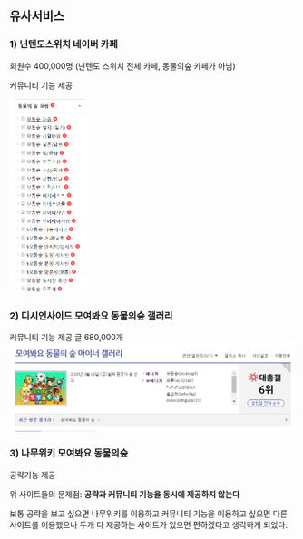 ## 유사서비스

### 1) 닌텐도스위치 네이버 카페

회원수 400,000명 (닌텐도 스위치 전체 카페, 동물의숲 카페가 아님)

커뮤니티 기능 제공

<img src="README_image/cafe.PNG" alt="cafe" style="zoom:50%;" />

### 2) 디시인사이드 모여봐요 동물의숲 갤러리

커뮤니티  기능 제공 글 680,000개<img src="README_image/gall.PNG" alt="gall" style="zoom:67%;" />

### 3) 나무위키 모여봐요 동물의숲

공략기능 제공

위 사이트들의 문제점: **공략과 커뮤니티 기능을 동시에 제공하지 않는다**

보통 공략을 보고 싶으면 나무위키를 이용하고 커뮤니티 기능을 이용하고 싶으면 다른 사이트를 이용했으나 두개 다 제공하는 사이트가 있으면 편하겠다고 생각하게 되었다. 
